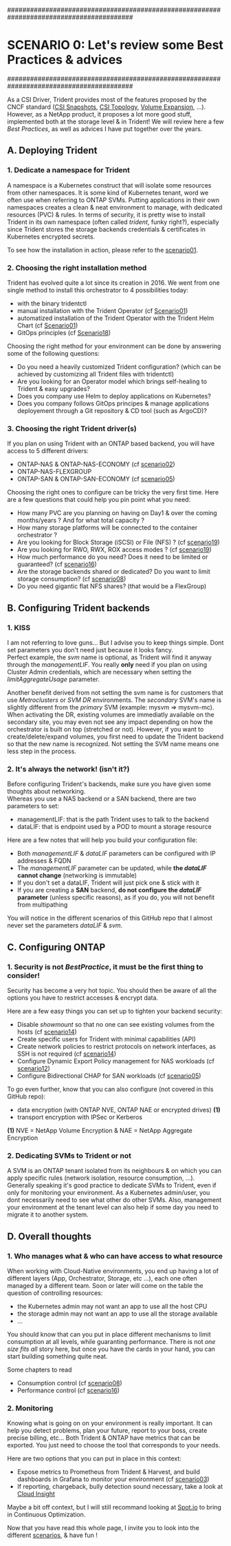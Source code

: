#########################################################################################
# SCENARIO 0: Let's review some Best Practices & advices 
#########################################################################################

As a CSI Driver, Trident provides most of the features proposed by the CNCF standard ([CSI Snapshots](../Scenario13), [CSI Topology](../Scenario15), [Volume Expansion](../Scenario09), ...). However, as a NetApp product, it proposes a lot more good stuff, implemented both at the storage level & in Trident! We will review here a few _Best Practices_, as well as advices I have put together over the years.

## A. Deploying Trident

### 1. **Dedicate a namespace for Trident**

A namespace is a Kubernetes construct that will isolate some resources from other namespaces. It is some kind of Kubernetes tenant, word we often use when referring to ONTAP SVMs. Putting applications in their own namespaces creates a clean & neat environment to manage, with dedicated resources (PVC) & rules. In terms of security, it is pretty wise to install Trident in its own namespace (often called _trident_, funky right?), especially since Trident stores the storage backends credentials & certificates in Kubernetes encrypted secrets.

To see how the installation in action, please refer to the [scenario01](../Scenario01).

### 2. **Choosing the right installation method**

Trident has evolved quite a lot since its creation in 2016. We went from one single method to install this orchestrator to 4 possibilities today:  
- with the binary tridentctl  
- manual installation with the Trident Operator (cf [Scenario01](../Scenario01/1_Operator))  
- automatized installation of the Trident Operator with the Trident Helm Chart (cf [Scenario01](../Scenario01/2_Helm))  
- GitOps principles (cf [Scenario18](../Scenario18))  

Choosing the right method for your environment can be done by answering some of the following questions:  
- Do you need a heavily customized Trident configuration? (which can be achieved by customizing all Trident files with tridentctl)  
- Are you looking for an Operator model which brings self-healing to Trident & easy upgrades?  
- Does you company use Helm to deploy applications on Kubernetes?  
- Does you company follows GitOps principes & manage applications deployement through a Git repository & CD tool (such as ArgoCD)?  

### 3. **Choosing the right Trident driver(s)**  

If you plan on using Trident with an ONTAP based backend, you will have access to 5 different drivers:

- ONTAP-NAS & ONTAP-NAS-ECONOMY (cf [scenario02](../Scenario02))  
- ONTAP-NAS-FLEXGROUP
- ONTAP-SAN & ONTAP-SAN-ECONOMY (cf [scenario05](../Scenario05))  

Choosing the right ones to configure can be tricky the very first time. Here are a few questions that could help you pin point what you need:

- How many PVC are you planning on having on Day1 & over the coming months/years ? And for what total capacity ?
- How many storage platforms will be connected to the container orchestrator ?  
- Are you looking for Block Storage (iSCSI) or File (NFS) ? (cf [scenario19](../Scenario19))  
- Are you looking for RWO, RWX, ROX access modes ? (cf [scenario19](../Scenario19))  
- How much performance do you need? Does it need to be limited or guaranteed? (cf [scenario16](../Scenario16))  
- Are the storage backends shared or dedicated? Do you want to limit storage consumption? (cf [scenario08](../Scenario08))  
- Do you need gigantic flat NFS shares? (that would be a FlexGroup)  

## B. Configuring Trident backends

### 1. **KISS**

I am not referring to love guns... But I advise you to keep things simple. Dont set parameters you don't need just because it looks fancy.  
Perfect example, the _svm_ name is optional, as Trident will find it anyway through the _managementLIF_. You really **only** need if you plan on using Cluster Admin credentials, which are necessary when setting the _limitAggregateUsage_ parameter.  

Another benefit derived from not setting the svm name is for customers that use _Metroclusters_ or _SVM DR_ environments. The _secondary_ SVM's name is slightly different from the _primary_ SVM (example: mysvm => mysvm-mc). When activating the DR, existing volumes are immediatly available on the secondary site, you may even not see any impact depending on how the orchestrator is built on top (stretched or not). However, if you want to create/delete/expand volumes, you first need to update the Trident backend so that the new name is recognized. Not setting the SVM name means one less step in the process.  

### 2. **It's always the network! (isn't it?)**

Before configuring Trident's backends, make sure you have given some thoughts about networking.  
Whereas you use a NAS backend or a SAN backend, there are two parameters to set:

- managementLIF: that is the path Trident uses to talk to the backend
- dataLIF: that is endpoint used by a POD to mount a storage resource

Here are a few notes that will help you build your configuration file:

- Both _managementLIF_ & _dataLIF_ parameters can be configured with IP addresses & FQDN
- The _managementLIF_ parameter can be updated, while **the _dataLIF_ cannot change** (networking is immutable)
- If you don't set a dataLIF, Trident will just pick one & stick with it
- If you are creating a **SAN** backend, **do not configure the _dataLIF_ parameter** (unless specific reasons), as if you do, you will not benefit from multipathing

You will notice in the different scenarios of this GitHub repo that I almost never set the parameters _dataLIF_ & _svm_.

## C. Configuring ONTAP

### 1. **Security is not _BestPractice_, it must be the first thing to consider!**

Security has become a very hot topic. You should then be aware of all the options you have to restrict accesses & encrypt data.  

Here are a few easy things you can set up to tighten your backend security:

- Disable _showmount_ so that no one can see existing volumes from the hosts (cf [scenario14](../Scenario14))  
- Create specific users for Trident with minimal capabilities (API)
- Create network policies to restrict protocols on network interfaces, as SSH is not required (cf [scenario14](../Scenario14))  
- Configure Dynamic Export Policy management for NAS workloads (cf [scenario12](../Scenario12))  
- Configure Bidirectional CHAP for SAN workloads (cf [scenario05](../Scenario05))  

To go even further, know that you can also configure (not covered in this GitHub repo):

- data encryption (with ONTAP NVE, ONTAP NAE or encrypted drives) **(1)**
- transport encryption with IPSec or Kerberos

**(1)** NVE = NetApp Volume Encryption & NAE = NetApp Aggregate Encryption

### 2. **Dedicating SVMs to Trident or not**

A SVM is an ONTAP tenant isolated from its neighbours & on which you can apply specific rules (network isolation, resource consumption, ...).  
Generally speaking it's good practice to dedicate SVMs to Trident, even if only for monitoring your environment. As a Kubernetes admin/user, you dont necessarily need to see what other do other SVMs. Also, management your environment at the tenant level can also help if some day you need to migrate it to another system.

## D. Overall thoughts

### 1. **Who manages what & who can have access to what resource**

When working with Cloud-Native environments, you end up having a lot of different layers (App, Orchestrator, Storage, etc ...), each one often managed by a different team. Soon or later will come on the table the question of controlling resources: 

- the Kubernetes admin may not want an app to use all the host CPU
- the storage admin may not want an app to use all the storage available
- ...

You should know that can you put in place different mechanisms to limit consumption at all levels, while guaranting performance. There is not _one size fits all_ story here, but once you have the cards in your hand, you can start building something quite neat.

Some chapters to read

- Consumption control (cf [scenario08](../Scenario08))  
- Performance control (cf [scenario16](../Scenario16))  

### 2. **Monitoring**

Knowing what is going on on your environment is really important. It can help you detect problems, plan your future, report to your boss, create precise billing, etc... Both Trident & ONTAP have metrics that can be exported. You just need to choose the tool that corresponds to your needs.  

Here are two options that you can put in place in this context:

- Expose metrics to Prometheus from Trident & Harvest, and build dashboards in Grafana to monitor your environment (cf [scenario03](../Scenario03))  
- If reporting, chargeback, bully detection sound necessary, take a look at [Cloud Insight](https://cloud.netapp.com/cloud-insights)  

Maybe a bit off context, but I will still recommand looking at [Spot.io](https://spot.io/products/ocean-suite/) to bring in Continuous Optimization.

Now that you have read this whole page, I invite you to look into the different [scenarios](https://github.com/YvosOnTheHub/LabNetApp), & have fun !
